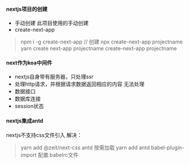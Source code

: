#### nextjs项目的创建
- 手动创建
    此项目使用的手动创建
- create-next-app
> npm i -g create-next-app
// 创建
> npx create-next-app projectname
> yarn create next-app projectname
> create-next-app projectname

#### next作为koa中间件
- nextjs自身带有服务器，只处理ssr
- 处理http请求，并根据请求数据返回相应的内容
无法处理
- 数据接口
- 数据库连接
- session状态

#### nextjs集成antd
nextjs不支持css文件引入
解决： 
> yarn add @zeit/next-css
antd 按需加载
> yarn add antd babel-plugin-import
配置.babelrc文件
